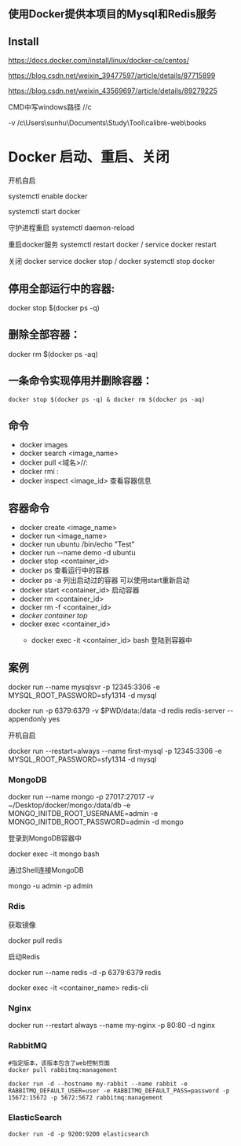 ## 使用Docker提供本项目的Mysql和Redis服务

## Install
https://docs.docker.com/install/linux/docker-ce/centos/

https://blog.csdn.net/weixin_39477597/article/details/87715899

https://blog.csdn.net/weixin_43569697/article/details/89279225

CMD中写windows路径  //c

-v /c\Users\sunhu\Documents\Study\Tool\calibre-web\books

# Docker 启动、重启、关闭
开机自启

systemctl enable docker

systemctl start docker

守护进程重启
systemctl daemon-reload

重启docker服务
systemctl restart docker  /  service docker restart

关闭
docker service docker stop / docker systemctl stop docker



## 停用全部运行中的容器:

docker stop $(docker ps -q)

## 删除全部容器：

docker rm $(docker ps -aq)

## 一条命令实现停用并删除容器：

```
docker stop $(docker ps -q) & docker rm $(docker ps -aq)
```


## 命令
- docker images
- docker search <image_name>
- docker pull <域名>/<namespace>/<repo>:<tag>
- docker rmi  <image>:<tag>
- docker inspect <image_id> 查看容器信息

## 容器命令
- docker create <image_name>
- docker run <image_name>
- docker run ubuntu /bin/echo "Test"
- docker run --name demo -d ubuntu
- docker stop <container_id>
- docker ps 查看运行中的容器
- docker ps -a 列出启动过的容器 可以使用start重新启动
- docker start <container_id> 启动容器
- docker rm <container_id>
- docker rm -f <container_id>
-  *docker container top <container>*
- docker exec <options> <container_id> <command>
  - docker exec -it <container_id> bash 登陆到容器中

## 案例
docker run --name mysqlsvr -p 12345:3306 -e MYSQL_ROOT_PASSWORD=sfy1314 -d mysql

docker run -p 6379:6379 -v $PWD/data:/data -d redis redis-server --appendonly yes

开机自启

docker run --restart=always --name first-mysql -p 12345:3306 -e MYSQL_ROOT_PASSWORD=sfy1314 -d mysql



### MongoDB

docker run --name mongo -p 27017:27017 -v ~/Desktop/docker/mongo:/data/db -e MONGO_INITDB_ROOT_USERNAME=admin -e MONGO_INITDB_ROOT_PASSWORD=admin -d mongo

登录到MongoDB容器中

docker exec -it mongo  bash

通过Shell连接MongoDB

mongo -u admin -p admin

### Rdis

获取镜像

docker pull redis

启动Redis

docker run --name redis -d -p 6379:6379 redis



docker exec -it <container_name> redis-cli

### Nginx

 docker run --restart always --name my-nginx -p 80:80 -d nginx

### RabbitMQ

```
#指定版本，该版本包含了web控制页面
docker pull rabbitmq:management
```

```
docker run -d --hostname my-rabbit --name rabbit -e RABBITMQ_DEFAULT_USER=user -e RABBITMQ_DEFAULT_PASS=password -p 15672:15672 -p 5672:5672 rabbitmq:management
```

### ElasticSearch
```
docker run -d -p 9200:9200 elasticsearch
```